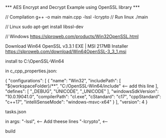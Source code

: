 *** AES Encrypt and Decrypt Example using OpenSSL library ***

// Compilation
g++ -o main main.cpp -lssl -lcrypto
// Run linux
./main


// Linux
sudo apt-get install libssl-dev

// Windows
https://slproweb.com/products/Win32OpenSSL.html

Download Win64 OpenSSL v3.3.1
EXE | MSI	217MB Installer
https://slproweb.com/download/Win64OpenSSL-3_3_1.msi

install to C:\OpenSSL-Win64

in c_cpp_properties.json:

{
    "configurations": [
        {
            "name": "Win32",
            "includePath": [
                "${workspaceFolder}/**",
                "C:/OpenSSL-Win64/include" <-- add this line
            ],
            "defines": [
                "_DEBUG",
                "UNICODE",
                "_UNICODE"
            ],
            "windowsSdkVersion": "10.0.19041.0",
            "compilerPath": "cl.exe",
            "cStandard": "c17",
            "cppStandard": "c++17",
            "intelliSenseMode": "windows-msvc-x64"
        }
    ],
    "version": 4
}

tasks.json

in args:
                "-lssl", <-- Add theese lines
                "-lcrypto", <--

build
